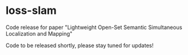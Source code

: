 # loss-slam
Code release for paper "Lightweight Open-Set Semantic Simultaneous Localization and Mapping" 

Code to be released shortly, please stay tuned for updates! 
